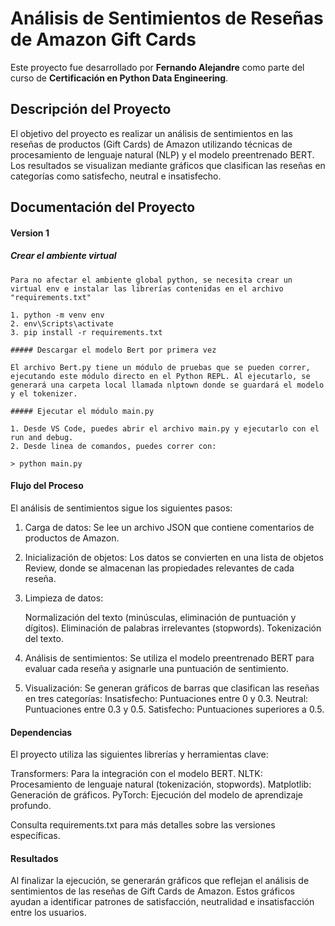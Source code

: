 # Análisis de Sentimientos de Reseñas de Amazon Gift Cards

Este proyecto fue desarrollado por **Fernando Alejandre** como parte del curso de **Certificación en Python Data Engineering**.

## Descripción del Proyecto

El objetivo del proyecto es realizar un análisis de sentimientos en las reseñas de productos (Gift Cards) de Amazon utilizando técnicas de procesamiento de lenguaje natural (NLP) y el modelo preentrenado BERT. Los resultados se visualizan mediante gráficos que clasifican las reseñas en categorías como satisfecho, neutral e insatisfecho.

## Documentación del Proyecto

#### Version 1
   ##### Crear el ambiente virtual 
    Para no afectar el ambiente global python, se necesita crear un virtual env e instalar las librerías contenidas en el archivo "requirements.txt"

    1. python -m venv env
    2. env\Scripts\activate
    3. pip install -r requirements.txt

    ##### Descargar el modelo Bert por primera vez

    El archivo Bert.py tiene un módulo de pruebas que se pueden correr, ejecutando este módulo directo en el Python REPL. Al ejecutarlo, se generará una carpeta local llamada nlptown donde se guardará el modelo y el tokenizer.

    ##### Ejecutar el módulo main.py

    1. Desde VS Code, puedes abrir el archivo main.py y ejecutarlo con el run and debug.
    2. Desde linea de comandos, puedes correr con:
    
    > python main.py

#### Flujo del Proceso

El análisis de sentimientos sigue los siguientes pasos:

   1. Carga de datos:
   Se lee un archivo JSON que contiene comentarios de productos de Amazon.

   2. Inicialización de objetos:
   Los datos se convierten en una lista de objetos Review, donde se almacenan las propiedades relevantes de cada reseña.

   3. Limpieza de datos:

      Normalización del texto (minúsculas, eliminación de puntuación y dígitos).
      Eliminación de palabras irrelevantes (stopwords).
      Tokenización del texto.

   4. Análisis de sentimientos:
   Se utiliza el modelo preentrenado BERT para evaluar cada reseña y asignarle una puntuación de sentimiento.

   5. Visualización:
   Se generan gráficos de barras que clasifican las reseñas en tres categorías:
      Insatisfecho: Puntuaciones entre 0 y 0.3.
      Neutral: Puntuaciones entre 0.3 y 0.5.
      Satisfecho: Puntuaciones superiores a 0.5.

#### Dependencias

El proyecto utiliza las siguientes librerías y herramientas clave:

   Transformers: Para la integración con el modelo BERT.
   NLTK: Procesamiento de lenguaje natural (tokenización, stopwords).
   Matplotlib: Generación de gráficos.
   PyTorch: Ejecución del modelo de aprendizaje profundo.
   
   Consulta requirements.txt para más detalles sobre las versiones específicas.

#### Resultados

Al finalizar la ejecución, se generarán gráficos que reflejan el análisis de sentimientos de las reseñas de Gift Cards de Amazon. 
Estos gráficos ayudan a identificar patrones de satisfacción, neutralidad e insatisfacción entre los usuarios.
